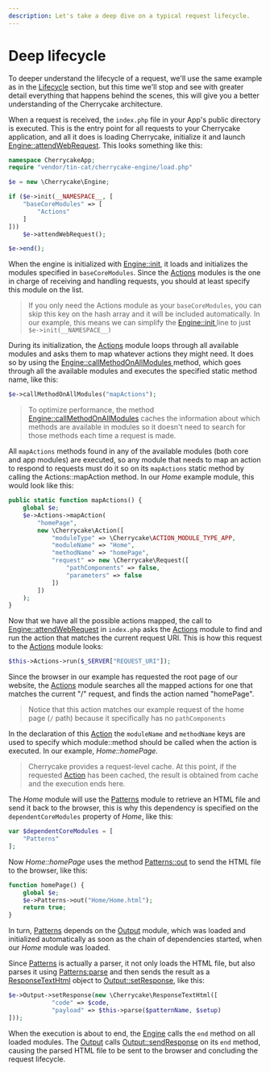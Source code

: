```yaml
---
description: Let's take a deep dive on a typical request lifecycle.
---
```


# Deep lifecycle

To deeper understand the lifecycle of a request, we'll use the same example as in the [Lifecycle](./) section, but this time we'll stop and see with greater detail everything that happens behind the scenes, this will give you a better understanding of the Cherrycake architecture.

When a request is received, the `index.php` file in your App's public directory is executed. This is the entry point for all requests to your Cherrycake application, and all it does is loading Cherrycake, initialize it and launch [Engine::attendWebRequest](../../reference/core-classes/engine.md#attendwebrequest). This looks something like this:

```php
namespace CherrycakeApp;
require "vendor/tin-cat/cherrycake-engine/load.php"

$e = new \Cherrycake\Engine;

if ($e->init(__NAMESPACE__, [
    "baseCoreModules" => [
        "Actions"
    ]
]))
    $e->attendWebRequest();

$e->end();
```

When the engine is initialized with [Engine::init](../../reference/core-classes/engine.md#init-appnamespace-setup), it loads and initializes the modules specified in `baseCoreModules`. Since the [Actions](../../reference/core-modules/actions-1.md) modules is the one in charge of receiving and handling requests, you should at least specify this module on the list.

> If you only need the Actions module as your `baseCoreModules`, you can skip this key on the hash array and it will be included automatically. In our example, this means we can simplify the [Engine::init ](../../reference/core-classes/engine.md#init-appnamespace-setup)line to just `$e->init(__NAMESPACE__)`

During its initialization, the [Actions](../../reference/core-modules/actions-1.md) module loops through all available modules and asks them to map whatever actions they might need. It does so by using the [Engine::callMethodOnAllModules ](../../reference/core-classes/engine.md#callmethodonallmodules-methodname)method, which goes through all the available modules and executes the specified static method name, like this:

```php
$e->callMethodOnAllModules("mapActions");
```

> To optimize performance, the method [Engine::callMethodOnAllModules](../../reference/core-classes/engine.md#callmethodonallmodules-methodname) caches the information about which methods are available in modules so it doesn't need to search for those methods each time a request is made.

All `mapActions` methods found in any of the available modules \(both core and app modules\) are executed, so any module that needs to map an action to respond to requests must do it so on its `mapActions` static method by calling the Actions::mapAction method. In our _Home_ example module, this would look like this:

```php
public static function mapActions() {
	global $e;
	$e->Actions->mapAction(
		"homePage",
		new \Cherrycake\Action([
			"moduleType" => \Cherrycake\ACTION_MODULE_TYPE_APP,
			"moduleName" => "Home",
			"methodName" => "homePage",
			"request" => new \Cherrycake\Request([
				"pathComponents" => false,
				"parameters" => false
			])
		])
	);
}
```

Now that we have all the possible actions mapped, the call to [Engine::attendWebRequest]() in `index.php` asks the [Actions]() module to find and run the action that matches the current request URI. This is how this request to the [Actions]() module looks:

```php
$this->Actions->run($_SERVER["REQUEST_URI"]);
```

Since the browser in our example has requested the root page of our website, the [Actions]() module searches all the mapped actions for one that matches the current "/" request, and finds the action named "homePage".

> Notice that this action matches our example request of the home page \(`/` path\) because it specifically has no `pathComponents`

In the declaration of this [Action](../../reference/core-classes/action.md) the `moduleName` and `methodName` keys are used to specify which module::method should be called when the action is executed. In our example, _Home::homePage._

> Cherrycake provides a request-level cache. At this point, if the requested [Action](../../reference/core-classes/action.md) has been cached, the result is obtained from cache and the execution ends here.

The _Home_ module will use the [Patterns](../../reference/core-modules/patterns.md) module to retrieve an HTML file and send it back to the browser, this is why this dependency is specified on the `dependentCoreModules` property of _Home_, like this:

```php
var $dependentCoreModules = [
    "Patterns"
];
```

Now _Home::homePage_ uses the method [Patterns::out](../../reference/core-modules/patterns.md#out-patternname-setup-code) to send the HTML file to the browser, like this:

```php
function homePage() {
    global $e;
    $e->Patterns->out("Home/Home.html");
    return true;
}
```

In turn, [Patterns](../../reference/core-modules/patterns.md) depends on the [Output](../../reference/core-modules/output.md) module, which was loaded and initialized automatically as soon as the chain of dependencies started, when our _Home_ module was loaded.

Since [Patterns](../../reference/core-modules/patterns.md) is actually a parser, it not only loads the HTML file, but also parses it using [Patterns:parse](../../reference/core-modules/patterns.md#parse-patternname-setup) and then sends the result as a [ResponseTextHtml]() object to [Output::setResponse](../../reference/core-modules/output.md#setresponse-response), like this:

```php
$e->Output->setResponse(new \Cherrycake\ResponseTextHtml([
			"code" => $code,
			"payload" => $this->parse($patternName, $setup)
]));
```

When the execution is about to end, the [Engine]() calls the `end` method on all loaded modules. The [Output](../../reference/core-modules/output.md)  calls [Output::sendResponse](../../reference/core-modules/output.md#sendresponse-response) on its `end` method, causing the parsed HTML file to be sent to the browser and concluding the request lifecycle.

